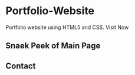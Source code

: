 # Portfolio-Website
Portfolio website using HTML5 and CSS.
<a> Visit Now </a>

## Snaek Peek of Main Page


## Contact
